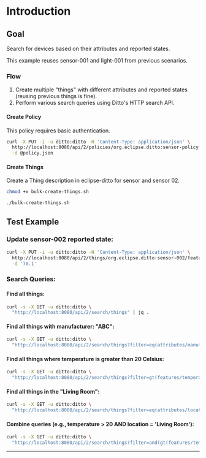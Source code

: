 # Introduction

## Goal

Search for devices based on their attributes and reported states.

This example reuses sensor-001 and light-001 from previous scenarios.

### Flow

1. Create multiple "things" with different attributes and reported states (reusing previous things is fine).
2. Perform various search queries using Ditto's HTTP search API.

#### Create Policy

This policy requires basic authentication.
```bash
curl -X PUT -i -u ditto:ditto -H 'Content-Type: application/json' \
  http://localhost:8080/api/2/policies/org.eclipse.ditto:sensor-policy \
  -d @policy.json
```

#### Create Things

Create a Thing description in eclipse-ditto for sensor and sensor 02.
```bash
chmod +x bulk-create-things.sh

./bulk-create-things.sh
```

## Test Example

### Update sensor-002 reported state:

```bash
curl -X PUT -i -u ditto:ditto -H 'Content-Type: application/json' \
  http://localhost:8080/api/2/things/org.eclipse.ditto:sensor-002/features/humidity/properties/value \
  -d '70.1'
```

### Search Queries:

#### Find all things:

```bash
curl -s -X GET -u ditto:ditto \
  "http://localhost:8080/api/2/search/things" | jq .
```

#### Find all things with manufacturer: "ABC":

```bash
curl -s -X GET -u ditto:ditto \
  "http://localhost:8080/api/2/search/things?filter=eq(attributes/manufacturer,'ABC')" | jq .
```

#### Find all things where temperature is greater than 20 Celsius:

```bash
curl -s -X GET -u ditto:ditto \
  "http://localhost:8080/api/2/search/things?filter=gt(features/temperature/properties/value,20)" | jq .
```

#### Find all things in the "Living Room":

```bash
curl -s -X GET -u ditto:ditto \
  "http://localhost:8080/api/2/search/things?filter=eq(attributes/location,'Living%20Room')" | jq .
```

#### Combine queries (e.g., temperature > 20 AND location = 'Living Room'):

```bash
curl -s -X GET -u ditto:ditto \
  "http://localhost:8080/api/2/search/things?filter=and(gt(features/temperature/properties/value,20),eq(attributes/location,'Living%20Room'))" | jq .
```


---
